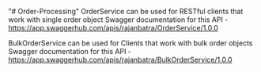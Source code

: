 "# Order-Processing" 
OrderService can be used for RESTful clients that work with single order object
Swagger documentation for this API - https://app.swaggerhub.com/apis/rajanbatra/OrderService/1.0.0

BulkOrderService can be used for Clients that work with bulk order objects
Swagger documentation for this API - https://app.swaggerhub.com/apis/rajanbatra/BulkOrderService/1.0.0

